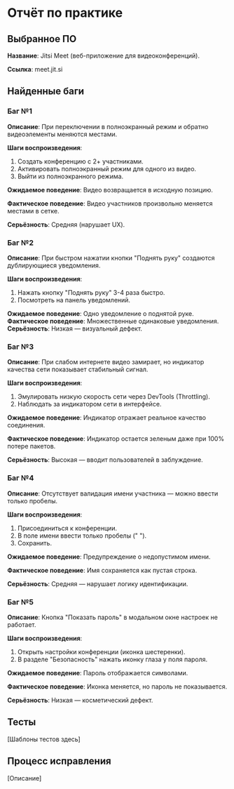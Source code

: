 # Отчёт по практике

## Выбранное ПО

**Название**: Jitsi Meet (веб-приложение для видеоконференций).

**Ссылка**: meet.jit.si

## Найденные баги

### Баг №1

**Описание**: При переключении в полноэкранный режим и обратно видеоэлементы меняются местами.

**Шаги воспроизведения**:
1. Создать конференцию с 2+ участниками.
2. Активировать полноэкранный режим для одного из видео.
3. Выйти из полноэкранного режима.

**Ожидаемое поведение**: Видео возвращается в исходную позицию.

**Фактическое поведение**: Видео участников произвольно меняется местами в сетке.

**Серьёзность**: Средняя (нарушает UX).

### Баг №2

**Описание**: При быстром нажатии кнопки "Поднять руку" создаются дублирующиеся уведомления.

**Шаги воспроизведения**:
1. Нажать кнопку "Поднять руку" 3-4 раза быстро.
2. Посмотреть на панель уведомлений.

**Ожидаемое поведение**: Одно уведомление о поднятой руке.
**Фактическое поведение**: Множественные одинаковые уведомления.
**Серьёзность**: Низкая — визуальный дефект.

### Баг №3

**Описание**: При слабом интернете видео замирает, но индикатор качества сети показывает стабильный сигнал.

**Шаги воспроизведения**:
1. Эмулировать низкую скорость сети через DevTools (Throttling).
2. Наблюдать за индикатором сети в интерфейсе.

**Ожидаемое поведение**: Индикатор отражает реальное качество соединения.

**Фактическое поведение**: Индикатор остается зеленым даже при 100% потере пакетов.

**Серьёзность**: Высокая — вводит пользователей в заблуждение.

### Баг №4

**Описание**: Отсутствует валидация имени участника — можно ввести только пробелы.

**Шаги воспроизведения**:
1. Присоединиться к конференции.
2. В поле имени ввести только пробелы (" ").
3. Сохранить.

**Ожидаемое поведение**: Предупреждение о недопустимом имени.

**Фактическое поведение**: Имя сохраняется как пустая строка.

**Серьёзность**: Средняя — нарушает логику идентификации.

### Баг №5

**Описание**: Кнопка "Показать пароль" в модальном окне настроек не работает.

**Шаги воспроизведения**:
1. Открыть настройки конференции (иконка шестеренки).
2. В разделе "Безопасность" нажать иконку глаза у поля пароля.

**Ожидаемое поведение**: Пароль отображается символами.

**Фактическое поведение**: Иконка меняется, но пароль не показывается.

**Серьёзность**: Низкая — косметический дефект.

## Тесты
[Шаблоны тестов здесь]

## Процесс исправления
[Описание]